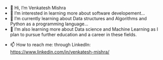 - 👋 Hi, I’m Venkatesh Mishra
- 👀 I’m interested in learning more about software developement...
- 🌱 I’m currently learning about Data structures and Algorithms and Python as a programming language...
- 🌱 I’m also learning more about Data science and Machine Learning as I plan to pursue further education and a career in these fields.
<!---- 💞️ I’m looking to collaborate on ... --->
- 📫 How to reach me: through LinkedIn: https://www.linkedin.com/in/venkatesh-mishra/

<!---
bablooven/bablooven is a ✨ special ✨ repository because its `README.md` (this file) appears on your GitHub profile.
You can click the Preview link to take a look at your changes.
--->
